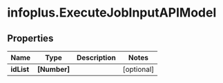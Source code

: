 # infoplus.ExecuteJobInputAPIModel

## Properties
Name | Type | Description | Notes
------------ | ------------- | ------------- | -------------
**idList** | **[Number]** |  | [optional] 


